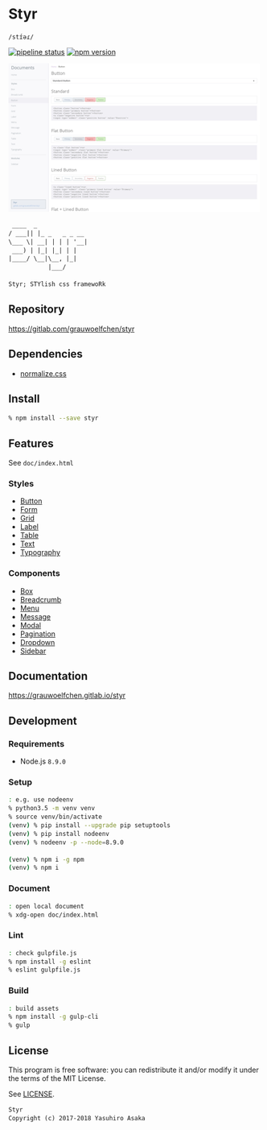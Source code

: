 # Styr

`/stɪ́əɾ/`

[![pipeline status][pipeline]][commit] [![npm version][version]][npm]

[![Screenshot](doc/img/screenshot-thumb.png)](
https://gitlab.com/grauwoelfchen/styr/raw/trunk/doc/img/screenshot.png)

```txt
 ____  _
/ ___|| |_ _   _ _ __
\___ \| __| | | | '__|
 ___) | |_| |_| | |
|____/ \__|\__, |_|
           |___/

Styr; STYlish css framewoRk
```

## Repository

https://gitlab.com/grauwoelfchen/styr


## Dependencies

* [normalize.css](https://github.com/necolas/normalize.css)


## Install

```zsh
% npm install --save styr
```


## Features

See `doc/index.html`

### Styles

* [Button](https://grauwoelfchen.gitlab.io/styr/button.html)
* [Form](https://grauwoelfchen.gitlab.io/styr/form.html)
* [Grid](https://grauwoelfchen.gitlab.io/styr/grid.html)
* [Label](https://grauwoelfchen.gitlab.io/styr/label.html)
* [Table](https://grauwoelfchen.gitlab.io/styr/table.html)
* [Text](https://grauwoelfchen.gitlab.io/styr/text.html)
* [Typography](https://grauwoelfchen.gitlab.io/styr/typography.html)


### Components

* [Box](https://grauwoelfchen.gitlab.io/styr/box.html)
* [Breadcrumb](https://grauwoelfchen.gitlab.io/styr/breadcrumb.html)
* [Menu](https://grauwoelfchen.gitlab.io/styr/menu.html)
* [Message](https://grauwoelfchen.gitlab.io/styr/message.html)
* [Modal](https://grauwoelfchen.gitlab.io/styr/modal.html)
* [Pagination](https://grauwoelfchen.gitlab.io/styr/pagination.html)
* [Dropdown](https://grauwoelfchen.gitlab.io/styr/dropdown.html)
* [Sidebar](https://grauwoelfchen.gitlab.io/styr/sidebar.html)


## Documentation

https://grauwoelfchen.gitlab.io/styr


## Development

### Requirements

* Node.js `8.9.0`

### Setup

```zsh
: e.g. use nodeenv
% python3.5 -m venv venv
% source venv/bin/activate
(venv) % pip install --upgrade pip setuptools
(venv) % pip install nodeenv
(venv) % nodeenv -p --node=8.9.0

(venv) % npm i -g npm
(venv) % npm i
```

### Document

```zsh
: open local document
% xdg-open doc/index.html
```

### Lint

```zsh
: check gulpfile.js
% npm install -g eslint
% eslint gulpfile.js
```

### Build

```zsh
: build assets
% npm install -g gulp-cli
% gulp
```


## License

This program is free software: you can redistribute it and/or modify it
under the terms of the MIT License.


See [LICENSE](LICENSE).


```txt
Styr
Copyright (c) 2017-2018 Yasuhiro Asaka
```


[pipeline]: https://gitlab.com/grauwoelfchen/styr/badges/trunk/pipeline.svg
[commit]: https://gitlab.com/grauwoelfchen/styr/commits/trunk
[version]: https://img.shields.io/npm/v/styr.svg
[npm]: https://www.npmjs.com/package/styr
